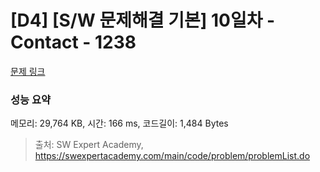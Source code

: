 # [D4] [S/W 문제해결 기본] 10일차 - Contact - 1238 

[문제 링크](https://swexpertacademy.com/main/code/problem/problemDetail.do?contestProbId=AV15B1cKAKwCFAYD) 

### 성능 요약

메모리: 29,764 KB, 시간: 166 ms, 코드길이: 1,484 Bytes



> 출처: SW Expert Academy, https://swexpertacademy.com/main/code/problem/problemList.do